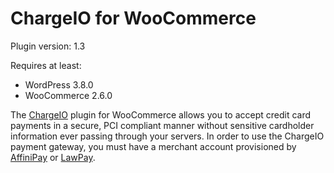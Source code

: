 # ChargeIO for WooCommerce

Plugin version: 1.3

Requires at least:
- WordPress 3.8.0
- WooCommerce 2.6.0

The [ChargeIO](https://chargeio.com/) plugin for WooCommerce allows you to accept credit card payments in a secure, PCI compliant manner without sensitive cardholder information ever passing through your servers. In order to use the ChargeIO payment gateway, you must have a merchant account provisioned by [AffiniPay](https://affinipay.com) or [LawPay](https://lawpay.com). 

